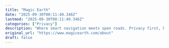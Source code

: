```yaml
---
title: "Magic Earth"
date: "2025-09-30T00:11:40.346Z"
lastmod: "2025-09-30T00:11:40.346Z"
categories: ["Privacy"]
description: "Where smart navigation meets open roads. Privacy first, by design."
original_url: "https://www.magicearth.com/about"
draft: false
---
```

